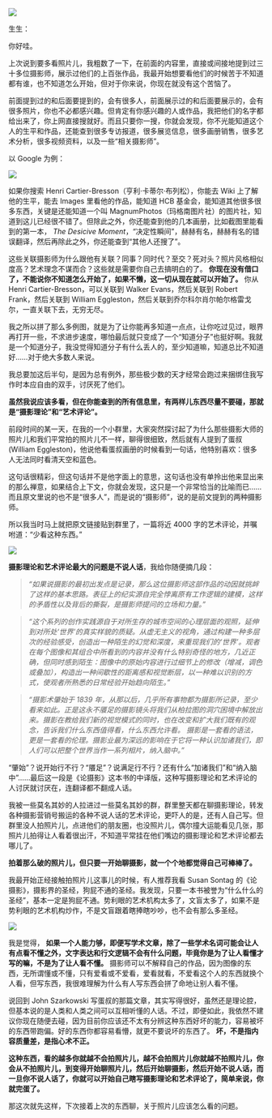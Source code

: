 [![](https://static001.geekbang.org/resource/image/dc/47/dcd1af55baa9cfa596e3d7eb3ea2b847.jpg?wh=750x360)](http://time.geekbang.org/column/article/494153)

生生：

你好哇。

上次说到要多看照片儿，我粗数了一下，在前面的内容里，直接或间接地提到过三十多位摄影师，展示过他们的上百张作品，我最开始想要看他们的时候苦于不知道都有谁，也不知道怎么开始，但对于你来说，你现在就没有这个苦恼了。

前面提到过的和后面要提到的，会有很多人，前面展示过的和后面要展示的，会有很多照片，你也不必都感兴趣。但肯定有你感兴趣的人或作品，我把他们的名字都给出来了，你上网直接搜就好。而且只要你一搜，你就会发现，你不光能知道这个人的生平和作品，还能查到很多专访报道，很多展览信息，很多画册销售，很多艺术分析，很多视频资料，以及一些“相关摄影师”。

以 Google 为例：

![](https://static001.geekbang.org/resource/image/58/20/586ae7e3d335fa22deee968665175020.jpg?wh=2617x3430)

如果你搜索 Henri Cartier-Bresson（亨利·卡蒂尔·布列松），你能去 Wiki 上了解他的生平，能去 Images 里看他的作品，能知道 HCB 基金会，能知道其他很多很多东西，关键是还能知道一个叫 MagnumPhotos（玛格南图片社）的图片社，知道到这儿已经很不错了。但除此之外，你还能查到他的几本画册，比如截图里能看到的第一本， _The Desicive Moment_，“决定性瞬间”，赫赫有名，赫赫有名的错误翻译，然后再除此之外，你还能查到“其他人还搜了”。

这些关联摄影师为什么跟他有关联？同事？同时代？至交？死对头？照片风格相似度高？艺术理念不谋而合？这些就是需要你自己去搞明白的了。 **你现在没有借口了，不能说你不知道怎么开始了，如果不懒，这一切从现在就可以开始了。** 你从 Henri Cartier-Bresson，可以关联到 Walker Evans，然后关联到 Robert Frank，然后关联到 William Eggleston，然后关联到乔尔科尔肖尔帕尔格雷戈尔，一直关联下去，无穷无尽。

我之所以拼了那么多例图，就是为了让你能再多知道一点点，让你吃过见过，眼界再打开一些，不求进步速度，哪怕最后就只变成了一个“知道分子”也挺好啊。我就是一个知道分子，我没觉得知道分子有什么丢人的，至少知道嘛，知道总比不知道好……对于绝大多数人来说。

我总要加这后半句，是因为总有例外，那些极少数的天才经常会跑过来捆绑住我写作时本应自由的双手，讨厌死了他们。

**虽然我说应该多看，但在你能查到的所有信息里，有两样儿东西尽量不要碰，那就是“摄影理论”和“艺术评论”。**

前段时间的某一天，在我的一个小群里，大家突然探讨起了为什么那些摄影大师的照片儿和我们平常拍的照片儿不一样，聊得很细致，然后就有人提到了蛋叔 (William Eggleston)，他说他看蛋叔画册的时候看到一句话，他特别喜欢：很多人无法同时看清天空和蓝色。

这句话很精彩，但这句话并不是他字面上的意思，这句话也没有单拎出他来显出来的那么禅意，如果结合上下文，你就会发现，这只是一个非常恰当的比喻而已……而且原文里说的也不是“很多人”，而是说的“摄影师”，说的是前文提到的两种摄影师。

所以我当时马上就把原文链接贴到群里了，一篇将近 4000 字的艺术评论，并嘱咐道：“少看这种东西。”

[![](https://static001.geekbang.org/resource/image/33/9a/33dbb75b139084bb7b92730dd7a7ba9a.jpeg?wh=1600x1027)](http://www.benkandbo.com/william-eggleston)

**摄影理论和艺术评论最大的问题是不说人话**，我给你随便摘几段：

> _“如果说摄影的最初出发点是记录，那么这位摄影师这部作品的动因就挑衅了这样的基本思路。表征上的纪实源自完全悖离原有工作逻辑的建模，这样的矛盾性以及背后的撕裂，是摄影师提问的立场和力量。”_

> _“这个系列的创作实践源自于对所生存的城市空间的心理层面的观照，延伸到对所处‘世界’的真实样貌的质疑。从虚无主义的视角，通过构建一种多层次的经验感受，创造出一种陌生的幻觉和深度，来重现我们的‘世界’。观者在每个图像和其组合中所看到的内容并没有什么特别奇怪的地方，几近正确，但同时感到陌生：图像中的原始内容进行过细节上的修改（增减，调色或叠加），构造出一种间歇性的距离感和视觉断层，以一种难以识别的方式，使观者所熟悉的日常经验开始趋向陌生。”_

> _“摄影术肇始于 1839 年，从那以后，几乎所有事物都为摄影所记录，至少看来如此。正是这永不餍足的摄影镜头将我们从柏拉图的洞穴困境中解放出来。摄影在教给我们新的视觉模式的同时，也在改变和扩大我们既有的观念，告诉我们什么东西值得看，什么东西允许看。 摄影是一套看的语法，更是一套看的伦理。摄影业最为深远的影响在于它将一种认识加诸我们，即人们可以把整个世界当作一系列相片，纳入脑中。”_

“肇始”？说开始行不行？“餍足”？说满足行不行？还有什么“加诸我们”和“纳入脑中”……最后这一段是《论摄影》这本书的中译版，这种写摄影理论和艺术评论的人讨厌就讨厌在，连翻译都不翻成人话。

我被一些莫名其妙的人拉进过一些莫名其妙的群，群里整天都在聊摄影理论，转发各种摄影营销号搬运的各种不说人话的艺术评论，更吓人的是，还有人自己写。但群里没人拍照片儿，点进他们的朋友圈，也没照片儿，偶尔撞大运能看见几张，那照片儿拍得让人看着很出汗，不知道平常挂在他们嘴边的摄影理论和艺术评论都去哪儿了。

**拍着那么破的照片儿，但只要一开始聊摄影，就一个个地都觉得自己可棒棒了。**

我最开始正经接触拍照片儿这事儿的时候，有人推荐我看 Susan Sontag 的《论摄影》，摄影界的圣经，狗屁不通的圣经。我发现，只要一本书被誉为“什么什么的圣经”，基本一定是狗屁不通。势利眼的艺术机构太多了，文盲太多了，如果不是势利眼的艺术机构炒作，不是文盲跟着瞎捧瞎吵吵，也不会有那么多圣经。

![](https://static001.geekbang.org/resource/image/3f/df/3f05c64aa60f7166159baaf755e4f5df.jpg?wh=1293x730)

我是觉得， **如果一个人能力够，即便写学术文章，除了一些学术名词可能会让人有点看不懂之外，文字表达和行文逻辑不会有什么问题，毕竟你是为了让人看懂才写的嘛，不是为了让人看不懂。** 摄影师可以不解释自己的作品，因为图像的东西，无所谓懂或不懂，只有爱看或不爱看，爱看就看，不爱看这个人的东西就换个人看，但写东西，我很难理解为什么有人写东西会拼了命地让别人看不懂。

说回到 John Szarkowski 写蛋叔的那篇文章，其实写得很好，虽然还是理论腔，但基本说的是人类和人类之间可以互相听懂的人话。不过，即便如此，我依然不建议你现在随便去碰，因为目前你应该还不太有分辨这种东西好坏的能力，容易被坏的东西带跑偏。好的东西你都容易看懵，就更不要说坏的东西了。 **坏，不是指内容质量差，是指心术不正。**

**这种东西，看的越多你就越不会拍照片儿，越不会拍照片儿你就越不拍照片儿，你会从不拍照片儿，到变得开始聊照片儿，然后开始聊摄影，然后开始不说人话，而一旦你不说人话了，你就可以开始自己瞎写摄影理论和艺术评论了，简单来说，你就完蛋了。**

那这次就先这样，下次接着上次的东西聊，关于照片儿应该怎么看的问题。